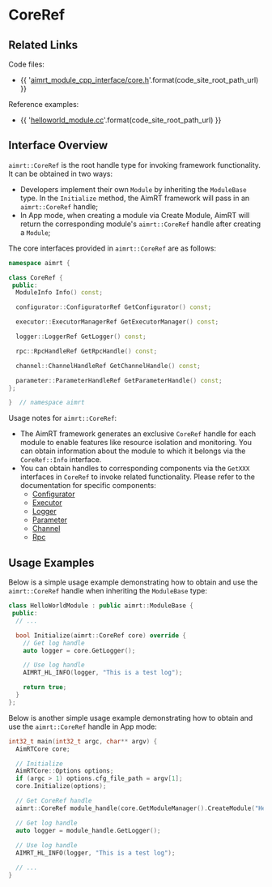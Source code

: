 # CoreRef

## Related Links

Code files:
- {{ '[aimrt_module_cpp_interface/core.h]({}/src/interface/aimrt_module_cpp_interface/core.h)'.format(code_site_root_path_url) }}

Reference examples:
- {{ '[helloworld_module.cc]({}/src/examples/cpp/helloworld/module/helloworld_module/helloworld_module.cc)'.format(code_site_root_path_url) }}


## Interface Overview

`aimrt::CoreRef` is the root handle type for invoking framework functionality. It can be obtained in two ways:
- Developers implement their own `Module` by inheriting the `ModuleBase` type. In the `Initialize` method, the AimRT framework will pass in an `aimrt::CoreRef` handle;
- In App mode, when creating a module via Create Module, AimRT will return the corresponding module's `aimrt::CoreRef` handle after creating a `Module`;

The core interfaces provided in `aimrt::CoreRef` are as follows:


```cpp
namespace aimrt {

class CoreRef {
 public:
  ModuleInfo Info() const;

  configurator::ConfiguratorRef GetConfigurator() const;

  executor::ExecutorManagerRef GetExecutorManager() const;

  logger::LoggerRef GetLogger() const;

  rpc::RpcHandleRef GetRpcHandle() const;

  channel::ChannelHandleRef GetChannelHandle() const;

  parameter::ParameterHandleRef GetParameterHandle() const;
};

}  // namespace aimrt
```


Usage notes for `aimrt::CoreRef`:
- The AimRT framework generates an exclusive `CoreRef` handle for each module to enable features like resource isolation and monitoring. You can obtain information about the module to which it belongs via the `CoreRef::Info` interface.
- You can obtain handles to corresponding components via the `GetXXX` interfaces in `CoreRef` to invoke related functionality. Please refer to the documentation for specific components:
  - [Configurator](./configurator.md)
  - [Executor](./executor.md)
  - [Logger](./logger.md)
  - [Parameter](./parameter.md)
  - [Channel](./channel.md)
  - [Rpc](./rpc.md)


## Usage Examples

Below is a simple usage example demonstrating how to obtain and use the `aimrt::CoreRef` handle when inheriting the `ModuleBase` type:

```cpp
class HelloWorldModule : public aimrt::ModuleBase {
 public:
  // ...

  bool Initialize(aimrt::CoreRef core) override {
    // Get log handle
    auto logger = core.GetLogger();

    // Use log handle
    AIMRT_HL_INFO(logger, "This is a test log");

    return true;
  }
};
```


Below is another simple usage example demonstrating how to obtain and use the `aimrt::CoreRef` handle in App mode:

```cpp
int32_t main(int32_t argc, char** argv) {
  AimRTCore core;

  // Initialize
  AimRTCore::Options options;
  if (argc > 1) options.cfg_file_path = argv[1];
  core.Initialize(options);

  // Get CoreRef handle
  aimrt::CoreRef module_handle(core.GetModuleManager().CreateModule("HelloWorldModule"));

  // Get log handle
  auto logger = module_handle.GetLogger();
  
  // Use log handle
  AIMRT_HL_INFO(logger, "This is a test log");

  // ...
}
```
